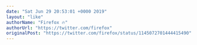 ```yaml
---
date: "Sat Jun 29 20:53:01 +0000 2019"
layout: "like"
authorName: "Firefox 🔥"
authorUrl: "https://twitter.com/firefox"
originalPost: "https://twitter.com/firefox/status/1145072701444415490"
---
```

